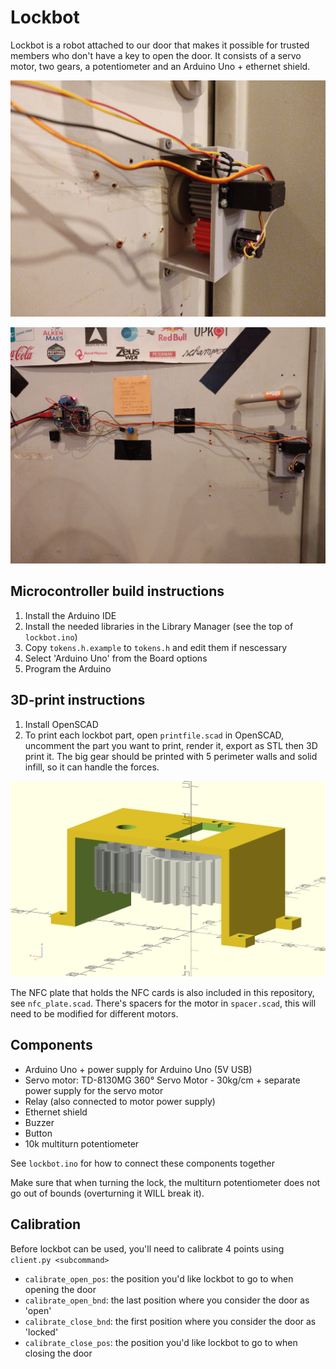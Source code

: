 # Lockbot

Lockbot is a robot attached to our door that makes it possible for trusted members who don't have a key to open the door. It consists of a servo motor, two gears, a potentiometer and an Arduino Uno + ethernet shield.

![A closeup of just the motor and gears](./pictures/lockbot_closeup.jpg)

![Global picture of lockbot](./pictures/lockbot_full.jpg)


## Microcontroller build instructions

1. Install the Arduino IDE
2. Install the needed libraries in the Library Manager (see the top of `lockbot.ino`)
3. Copy `tokens.h.example` to `tokens.h` and edit them if nescessary
4. Select 'Arduino Uno' from the Board options
5. Program the Arduino

## 3D-print instructions

1. Install OpenSCAD
2. To print each lockbot part, open `printfile.scad` in OpenSCAD, uncomment the part you want to print, render it, export as STL then 3D print it. The big gear should be printed with 5 perimeter walls and solid infill, so it can handle the forces.

![The two gears and support used in lockbot](./pictures/design.png "Gears")

The NFC plate that holds the NFC cards is also included in this repository, see `nfc_plate.scad`. There's spacers for the motor in `spacer.scad`, this will need to be modified for different motors.

## Components

- Arduino Uno + power supply for Arduino Uno (5V USB)
- Servo motor: TD-8130MG 360° Servo Motor - 30kg/cm + separate power supply for the servo motor
- Relay (also connected to motor power supply)
- Ethernet shield
- Buzzer
- Button
- 10k multiturn potentiometer

See `lockbot.ino` for how to connect these components together

Make sure that when turning the lock, the multiturn potentiometer does not go out of bounds
(overturning it WILL break it).

## Calibration

Before lockbot can be used, you'll need to calibrate 4 points using `client.py <subcommand>`

- `calibrate_open_pos`: the position you'd like lockbot to go to when opening the door
- `calibrate_open_bnd`: the last position where you consider the door as 'open'
- `calibrate_close_bnd`: the first position where you consider the door as 'locked'
- `calibrate_close_pos`: the position you'd like lockbot to go to when closing the door
